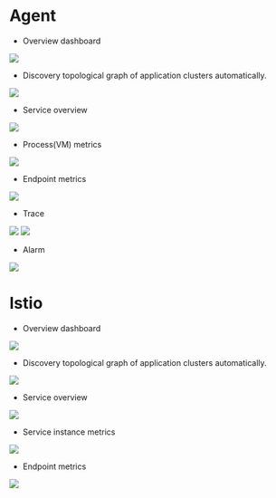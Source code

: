 # Agent

- Overview dashboard
<img src="http://skywalking.apache.org/screenshots/6.0.0-alpha/Dashboard.png"/>

- Discovery topological graph of application clusters automatically.
<img src="http://skywalking.apache.org/screenshots/6.0.0-alpha/Topology.png"/>

- Service overview
<img src="http://skywalking.apache.org/screenshots/6.0.0-alpha/service.png"/>

- Process(VM) metrics
<img src="http://skywalking.apache.org/screenshots/6.0.0-alpha/Service_instance_info.png"/>

- Endpoint metrics
<img src="http://skywalking.apache.org/screenshots/6.0.0-alpha/endpoint.png"/>

- Trace
<img src="http://skywalking.apache.org/screenshots/6.0.0-alpha/trace.png"/>

<img src="http://skywalking.apache.org/screenshots/6.0.0-alpha/Trace-detail.png"/>

- Alarm
<img src="http://skywalking.apache.org/screenshots/6.0.0-alpha/service-alarm.png"/>

# Istio
- Overview dashboard
<img src="http://skywalking.apache.org/screenshots/6.0.0-alpha/Istio/Dashboard.png"/>

- Discovery topological graph of application clusters automatically.
<img src="http://skywalking.apache.org/screenshots/6.0.0-alpha/Istio/Topology.png"/>

- Service overview
<img src="http://skywalking.apache.org/screenshots/6.0.0-alpha/Istio/Service.png"/>

- Service instance metrics
<img src="http://skywalking.apache.org/screenshots/6.0.0-alpha/Istio/Service-instance-info.png"/>

- Endpoint metrics
<img src="http://skywalking.apache.org/screenshots/6.0.0-alpha/Istio/endpoint.png"/>
